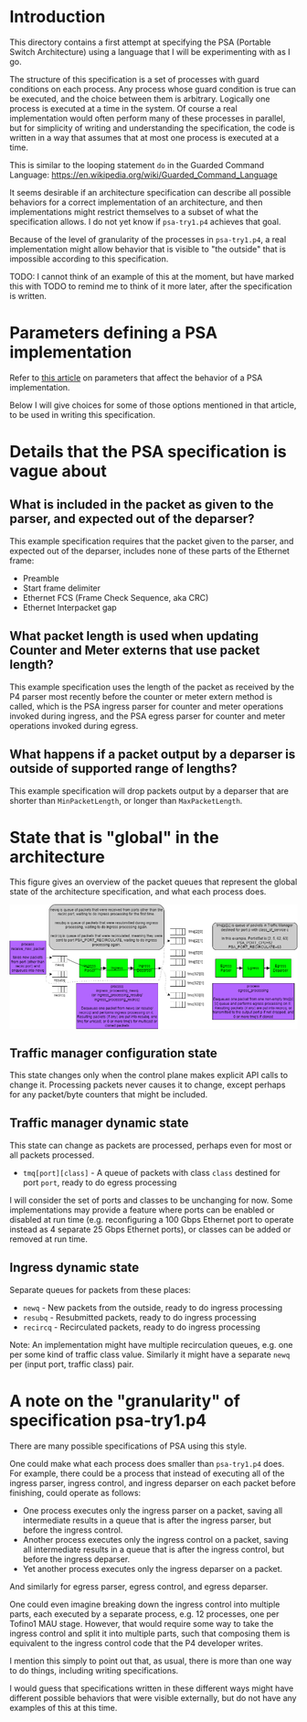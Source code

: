 # Introduction

This directory contains a first attempt at specifying the PSA
(Portable Switch Architecture) using a language that I will be
experimenting with as I go.

The structure of this specification is a set of processes with guard
conditions on each process.  Any process whose guard condition is true
can be executed, and the choice between them is arbitrary.  Logically
one process is executed at a time in the system.  Of course a real
implementation would often perform many of these processes in
parallel, but for simplicity of writing and understanding the
specification, the code is written in a way that assumes that at most
one process is executed at a time.

This is similar to the looping statement `do` in the Guarded Command
Language: https://en.wikipedia.org/wiki/Guarded_Command_Language

It seems desirable if an architecture specification can describe all
possible behaviors for a correct implementation of an architecture,
and then implementations might restrict themselves to a subset of what
the specification allows.  I do not yet know if `psa-try1.p4` achieves
that goal.

Because of the level of granularity of the processes in `psa-try1.p4`,
a real implementation might allow behavior that is visible to "the
outside" that is impossible according to this specification.

TODO: I cannot think of an example of this at the moment, but have
marked this with TODO to remind me to think of it more later, after
the specification is written.


# Parameters defining a PSA implementation

Refer to [this article](../psa-notes.md) on parameters that affect the
behavior of a PSA implementation.

Below I will give choices for some of those options mentioned in that
article, to be used in writing this specification.


# Details that the PSA specification is vague about


## What is included in the packet as given to the parser, and expected out of the deparser?

This example specification requires that the packet given to the
parser, and expected out of the deparser, includes none of these parts
of the Ethernet frame:

+ Preamble
+ Start frame delimiter
+ Ethernet FCS (Frame Check Sequence, aka CRC)
+ Ethernet Interpacket gap


## What packet length is used when updating Counter and Meter externs that use packet length?

This example specification uses the length of the packet as received
by the P4 parser most recently before the counter or meter extern
method is called, which is the PSA ingress parser for counter and
meter operations invoked during ingress, and the PSA egress parser for
counter and meter operations invoked during egress.


## What happens if a packet output by a deparser is outside of supported range of lengths?

This example specification will drop packets output by a deparser that
are shorter than `MinPacketLength`, or longer than `MaxPacketLength`.


# State that is "global" in the architecture

This figure gives an overview of the packet queues that represent the
global state of the architecture specification, and what each process
does.

<img src="psa-try1-figure.png"
alt="Figure showing processes, packet queues, and P4-programmable blocks in specification psa-try1"
align="center"/>


## Traffic manager configuration state

This state changes only when the control plane makes explicit API
calls to change it.  Processing packets never causes it to change,
except perhaps for any packet/byte counters that might be included.

## Traffic manager dynamic state

This state can change as packets are processed, perhaps even for most
or all packets processed.

+ `tmq[port][class]` - A queue of packets with class `class` destined
  for port `port`, ready to do egress processing

I will consider the set of ports and classes to be unchanging for now.
Some implementations may provide a feature where ports can be enabled
or disabled at run time (e.g. reconfiguring a 100 Gbps Ethernet port
to operate instead as 4 separate 25 Gbps Ethernet ports), or classes
can be added or removed at run time.


## Ingress dynamic state

Separate queues for packets from these places:

+ `newq` - New packets from the outside, ready to do ingress processing
+ `resubq` - Resubmitted packets, ready to do ingress processing
+ `recircq` - Recirculated packets, ready to do ingress processing

Note: An implementation might have multiple recirculation queues,
e.g. one per some kind of traffic class value.  Similarly it might
have a separate `newq` per (input port, traffic class) pair.


# A note on the "granularity" of specification psa-try1.p4

There are many possible specifications of PSA using this style.

One could make what each process does smaller than `psa-try1.p4` does.
For example, there could be a process that instead of executing all of
the ingress parser, ingress control, and ingress deparser on each
packet before finishing, could operate as follows:

+ One process executes only the ingress parser on a packet, saving all
  intermediate results in a queue that is after the ingress parser,
  but before the ingress control.
+ Another process executes only the ingress control on a packet,
  saving all intermediate results in a queue that is after the ingress
  control, but before the ingress deparser.
+ Yet another process executes only the ingress deparser on a packet.

And similarly for egress parser, egress control, and egress deparser.

One could even imagine breaking down the ingress control into multiple
parts, each executed by a separate process, e.g. 12 processes, one per
Tofino1 MAU stage.  However, that would require some way to take the
ingress control and split it into multiple parts, such that composing
them is equivalent to the ingress control code that the P4 developer
writes.

I mention this simply to point out that, as usual, there is more than
one way to do things, including writing specifications.

I would guess that specifications written in these different ways
might have different possible behaviors that were visible externally,
but do not have any examples of this at this time.
